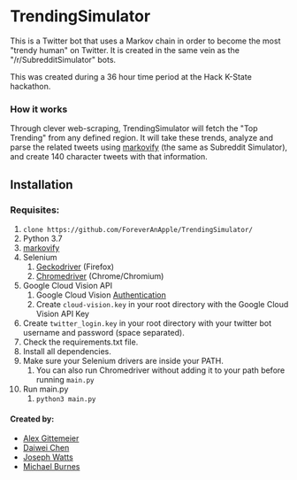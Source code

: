 # TrendingSimulator
This is a Twitter bot that uses a Markov chain in order to become the most "trendy human" on Twitter.
It is created in the same vein as the "/r/SubredditSimulator" bots. 

This was created during a 36 hour time period at the Hack K-State hackathon.  

### How it works

Through clever web-scraping, TrendingSimulator will fetch the "Top Trending" from any 
defined region. It will take these trends, analyze and parse the related tweets using [markovify](https://github.com/jsvine/markovify)
(the same as Subreddit Simulator), and create 140 character tweets with that information. 

## Installation

### Requisites:
1. ```clone https://github.com/ForeverAnApple/TrendingSimulator/```
1. Python 3.7
1. [markovify](https://github.com/jsvine/markovify)
1. Selenium
    1. [Geckodriver](https://github.com/mozilla/geckodriver/) (Firefox)
    1. [Chromedriver](http://chromedriver.chromium.org/downloads) (Chrome/Chromium)
1. Google Cloud Vision API
    1. Google Cloud Vision [Authentication](https://cloud.google.com/vision/docs/auth)
    2. Create `cloud-vision.key` in your root directory with the Google Cloud Vision API Key
1. Create `twitter_login.key` in your root directory with your twitter bot username and password (space separated).
2. Check the requirements.txt file.
3. Install all dependencies. 
4. Make sure your Selenium drivers are inside your PATH.
    1. You can also run Chromedriver without adding it to your path before running `main.py`
5. Run main.py
    1. `python3 main.py`


#### Created by:
* [Alex Gittemeier](https://github.com/win93)
* [Daiwei Chen](https://github.com/ForeverAnApple)
* [Joseph Watts](https://github.com/JosephCW)
* [Michael Burnes](https://github.com/mburnes)

